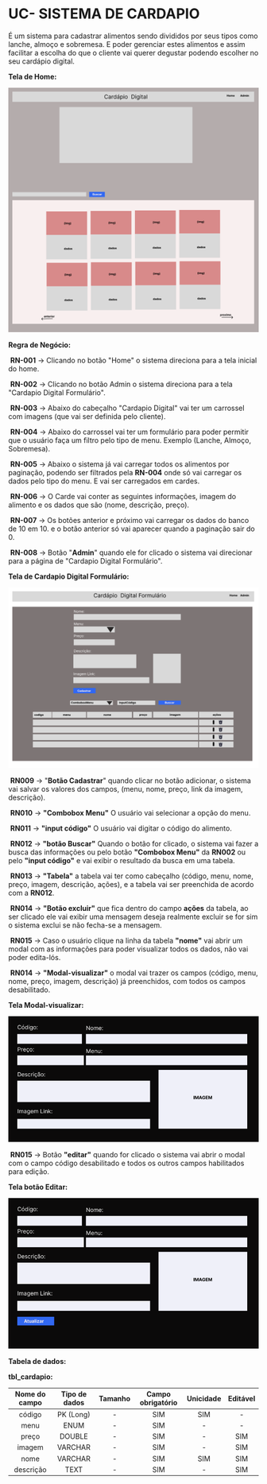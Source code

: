 # UC- SISTEMA  DE CARDAPIO

É um sistema para cadastrar alimentos sendo divididos por seus tipos como lanche, almoço e sobremesa. E poder gerenciar estes alimentos e assim facilitar a escolha do que o cliente vai querer degustar podendo escolher no seu cardápio digital.



**Tela de Home:**

![mock-1](imagens/mock-1.png)



**Regra de Negócio:**

​	**RN-001** -> Clicando no botão "Home" o sistema direciona para a tela inicial do home.

​	**RN-002** -> Clicando no botão Admin o sistema direciona para a  tela "Cardapio Digital Formulário".  

​	**RN-003** -> Abaixo do cabeçalho "Cardapio Digital" vai ter um carrossel com imagens (que vai ser definida pelo cliente).

​	**RN-004** -> Abaixo do carrossel vai ter um formulário para poder permitir que o usuário faça um filtro pelo tipo de menu. Exemplo (Lanche, Almoço, Sobremesa).

​	**RN-005** -> Abaixo o sistema já vai carregar todos os alimentos por paginação, podendo ser filtrados pela **RN-004** onde só vai carregar os dados pelo tipo do menu. E vai ser carregados em cardes.

​	**RN-006** -> O Carde vai conter as seguintes informações, imagem do alimento e os dados que são (nome, descrição, preço).

​        **RN-007** -> Os botões anterior e próximo vai carregar os dados do banco de 10 em 10. e o botão anterior só vai aparecer quando a paginação sair do 0. 

​	**RN-008** -> Botão "**Admin**" quando ele for clicado o sistema vai direcionar para a página de "Cardapio Digital Formulário".



**Tela de Cardapio Digital Formulário:**

![formulario](imagens/formulario.png)

​	**RN009** -> "**Botão Cadastrar**"  quando clicar no botão adicionar, o sistema vai salvar os valores dos campos, (menu, nome, preço, link da imagem, descrição).

​	**RN010** -> **"Combobox Menu"** O usuário vai selecionar a opção do menu.

​	**RN011** -> **"input código"**  O usuário vai digitar o código do alimento.

​	**RN012** -> **"botão Buscar"**  Quando o botão for clicado, o sistema vai fazer a busca das informações ou pelo botão **"Combobox Menu"** da **RN002** ou pelo **"input código"**  e vai exibir o resultado da busca em uma tabela.

​	**RN013** -> **"Tabela"** a tabela vai ter como cabeçalho (código, menu, nome, preço, imagem, descrição, ações), e a tabela vai ser preenchida de acordo com a **RN012**. 

​	**RN014** ->  **"Botão excluir"** que fica dentro do campo **ações** da tabela, ao ser clicado ele vai exibir uma mensagem deseja realmente excluir se for sim o sistema exclui se não fecha-se a mensagem.

​	**RN015** -> Caso o usuário clique na linha da tabela **"nome"** vai abrir um modal com as informações para poder visualizar todos os dados, não vai poder edita-lós.

​	**RN014** -> **"Modal-visualizar"** o modal vai trazer os campos (código, menu, nome, preço, imagem, descrição) já preenchidos, com todos os campos desabilitado. 



**Tela Modal-visualizar:**

![modal-visualizar](imagens/modal-visualizar.png)



​	**RN015** -> Botão **"editar"** quando for clicado o sistema vai abrir o modal com o campo código desabilitado e todos os outros campos habilitados para edição.

**Tela botão Editar:**

![modal-edite](imagens/modal-edite.png)



**Tabela de dados:**

**tbl_cardapio:**

| Nome do campo | Tipo de dados | Tamanho | Campo obrigatório | Unicidade | Editável |
| :-----------: | :-----------: | :-----: | :---------------: | :-------: | :------: |
|    código     |   PK (Long)   |    -    |        SIM        |    SIM    |    -     |
|     menu      |     ENUM      |    -    |        SIM        |     -     |    -     |
|     preço     |    DOUBLE     |    -    |        SIM        |     -     |   SIM    |
|    imagem     |    VARCHAR    |    -    |        SIM        |     -     |   SIM    |
|     nome      |    VARCHAR    |    -    |        SIM        |    SIM    |   SIM    |
|   descrição   |     TEXT      |    -    |        SIM        |     -     |   SIM    |

